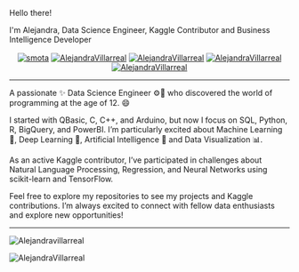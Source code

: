 Hello there!

I'm Alejandra, Data Science Engineer, Kaggle Contributor and Business Intelligence Developer

<p align="center">
<a href="https://medium.com/@alejandra.nohemi.villarreal" target="blank"><img align="center" src="https://img.shields.io/badge/-medium-3f3f3f?style=for-the-badge&labelColor=3f3f3f&logo=Medium&link=https://medium.com/@alejandra.nohemi.villarreal" alt="smota"/></a>
<a href="https://www.linkedin.com/in/alejandra-n-villarreal/" target="blank"><img align="center" src="https://img.shields.io/badge/-LinkedIn-0e76a8?style=for-the-badge&logo=Linkedin&logoColor=white&link=https://www.linkedin.com/in/alejandra-n-villarreal/" alt="AlejandraVillarreal"/></a>
<a href="https://github.com/alejandraNvillarreal?tab=repositories" target="blank"><img align="center" src="https://img.shields.io/badge/-Repositories-3f3f3f?style=for-the-badge&logo=Github&logoColor=white&link=https://github.com/alejandraNvillarreal?tab=repositories" alt="AlejandraVillarreal"/></a>
<a href="https://www.coursera.org/account-profile" target="blank"><img align="center" src="https://img.shields.io/badge/-Coursera-2036d4?style=for-the-badge&logo=Coursera&logoColor=white&https://www.coursera.org/account-profile" alt="AlejandraVillarreal"/></a>
<a href="https://www.kaggle.com/alejandravillarreal" target="blue"><img align="center" src="https://img.shields.io/badge/-Kaggle-464646?style=for-the-badge&logo=Kaggle&logoColor=blue&link=https://www.kaggle.com/alejandravillarreal" alt="AlejandraVillarreal"/></a>


</p>

----

A passionate ✨ Data Science Engineer ⚙️🔩 who discovered the world of programming at the age of 12. 😄

I started with QBasic, C, C++, and Arduino, but now I focus on SQL, Python, R, BigQuery, and PowerBI. I’m particularly excited about Machine Learning 🧠, Deep Learning 🧠, Artificial Intelligence 🤖 and Data Visualization 📊.

As an active Kaggle contributor, I’ve participated in challenges about Natural Language Processing, Regression, and Neural Networks using scikit-learn and TensorFlow. 

Feel free to explore my repositories to see my projects and Kaggle contributions. I’m always excited to connect with fellow data enthusiasts and explore new opportunities!

----

<img src="https://github-readme-stats.vercel.app/api?username=alejandraNvillarreal&show_icons=true" alt=Alejandravillarreal />
<p align="left"> <img src="https://komarev.com/ghpvc/?username=alejandraNvillarreal" alt="AlejandraVillarreal" /> </p>


<!--
**santiagomota/santiagomota** is a ✨ _special_ ✨ repository because its `README.md` (this file) appears on your GitHub profile.

Here are some ideas to get you started:

- 🔭 I’m currently working on ...
- 🌱 I’m currently learning ...
- 👯 I’m looking to collaborate on ...
- 🤔 I’m looking for help with ...
- 💬 Ask me about ...
- 📫 How to reach me: ...
- 😄 Pronouns: ...
- ⚡ Fun fact: ...
-->

